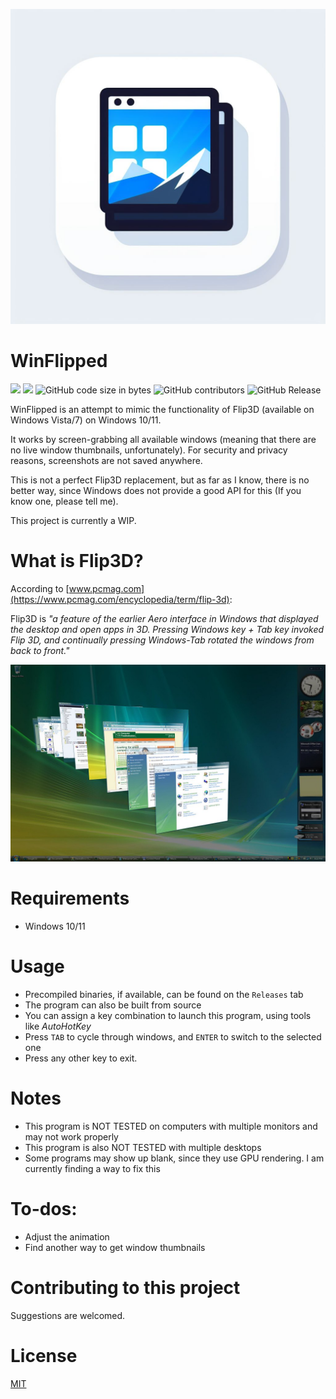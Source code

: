 ![App icon](./Resources/Images/AppIcon.png)
# WinFlipped
![](https://img.shields.io/badge/C%23-239120?style=flat&logo=c-sharp&logoColor=white)
![](https://img.shields.io/badge/.NET-5C2D91?style=flat&logo=.net&logoColor=white)
![GitHub code size in bytes](https://img.shields.io/github/languages/code-size/nxhduong/WinFlipped)
![GitHub contributors](https://img.shields.io/github/contributors/nxhduong/WinFlipped)
![GitHub Release](https://img.shields.io/github/v/release/nxhduong/WinFlipped)

WinFlipped is an attempt to mimic the functionality of Flip3D (available on Windows Vista/7) on Windows 10/11.

It works by screen-grabbing all available windows (meaning that there are no live window thumbnails, unfortunately). For security and privacy reasons, screenshots are not saved anywhere. 

This is not a perfect Flip3D replacement, but as far as I know, there is no better way, since Windows does not provide a good API for this (If you know one, please tell me).

This project is currently a WIP.
# What is Flip3D?
According to [www.pcmag.com](https://www.pcmag.com/encyclopedia/term/flip-3d):

Flip3D is *"a feature of the earlier Aero interface in Windows that displayed the desktop and open apps in 3D. 
Pressing Windows key + Tab key invoked Flip 3D, and continually pressing Windows-Tab rotated the windows from back to front."*

![Flip3D](./Resources/Images/Flip3D.jpg)
# Requirements
- Windows 10/11
# Usage
- Precompiled binaries, if available, can be found on the `Releases` tab
- The program can also be built from source
- You can assign a key combination to launch this program, using tools like *AutoHotKey*
- Press `TAB` to cycle through windows, and `ENTER` to switch to the selected one
- Press any other key to exit.
# Notes
- This program is NOT TESTED on computers with multiple monitors and may not work properly
- This program is also NOT TESTED with multiple desktops
- Some programs may show up blank, since they use GPU rendering. I am currently finding a way to fix this
# To-dos:
- Adjust the animation
- Find another way to get window thumbnails
# Contributing to this project
Suggestions are welcomed.
# License
[MIT](./LICENSE)
